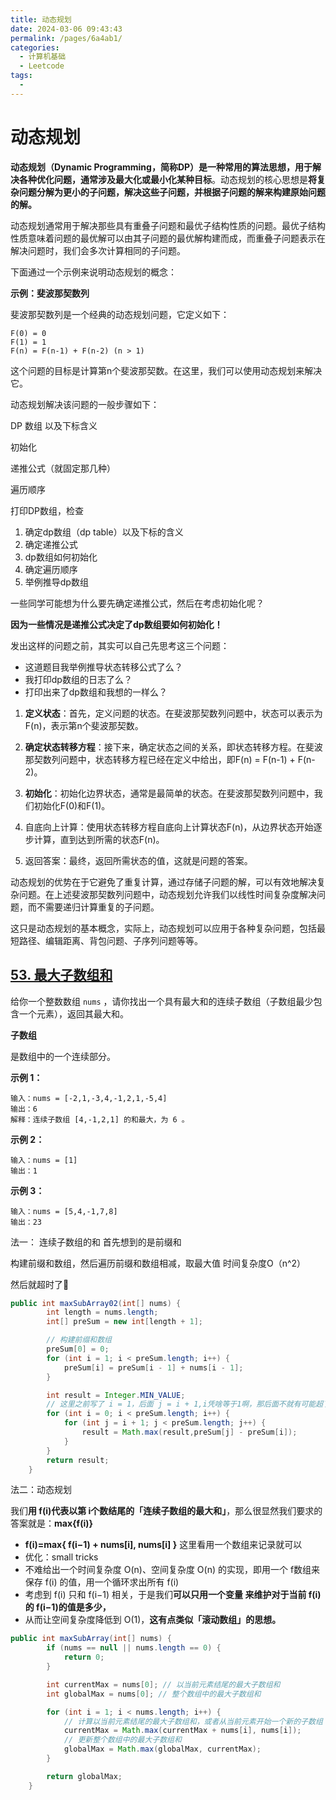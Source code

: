 ```yaml
---
title: 动态规划
date: 2024-03-06 09:43:43
permalink: /pages/6a4ab1/
categories:
  - 计算机基础
  - Leetcode
tags:
  - 
---
```

# 动态规划

**动态规划（Dynamic Programming，简称DP）**是一种常用的算法思想，用于**解决各种优化问题，通常涉及最大化或最小化某种目标**。动态规划的核心思想是**将复杂问题分解为更小的子问题，解决这些子问题，并根据子问题的解来构建原始问题的解。**

动态规划通常用于解决那些具有重叠子问题和最优子结构性质的问题。最优子结构性质意味着问题的最优解可以由其子问题的最优解构建而成，而重叠子问题表示在解决问题时，我们会多次计算相同的子问题。

下面通过一个示例来说明动态规划的概念：

**示例：斐波那契数列**

斐波那契数列是一个经典的动态规划问题，它定义如下：

```
F(0) = 0
F(1) = 1
F(n) = F(n-1) + F(n-2) (n > 1)
```

这个问题的目标是计算第n个斐波那契数。在这里，我们可以使用动态规划来解决它。

动态规划解决该问题的一般步骤如下：

DP 数组  以及下标含义

初始化

递推公式（就固定那几种）

遍历顺序

打印DP数组，检查



1. 确定dp数组（dp table）以及下标的含义
2. 确定递推公式
3. dp数组如何初始化
4. 确定遍历顺序
5. 举例推导dp数组

一些同学可能想为什么要先确定递推公式，然后在考虑初始化呢？

**因为一些情况是递推公式决定了dp数组要如何初始化！**



发出这样的问题之前，其实可以自己先思考这三个问题：

- 这道题目我举例推导状态转移公式了么？
- 我打印dp数组的日志了么？
- 打印出来了dp数组和我想的一样么？



1. **定义状态**：首先，定义问题的状态。在斐波那契数列问题中，状态可以表示为F(n)，表示第n个斐波那契数。

2. **确定状态转移方程**：接下来，确定状态之间的关系，即状态转移方程。在斐波那契数列问题中，状态转移方程已经在定义中给出，即F(n) = F(n-1) + F(n-2)。

3. **初始化**：初始化边界状态，通常是最简单的状态。在斐波那契数列问题中，我们初始化F(0)和F(1)。

4. 自底向上计算：使用状态转移方程自底向上计算状态F(n)，从边界状态开始逐步计算，直到达到所需的状态F(n)。

5. 返回答案：最终，返回所需状态的值，这就是问题的答案。

动态规划的优势在于它避免了重复计算，通过存储子问题的解，可以有效地解决复杂问题。在上述斐波那契数列问题中，动态规划允许我们以线性时间复杂度解决问题，而不需要递归计算重复的子问题。

这只是动态规划的基本概念，实际上，动态规划可以应用于各种复杂问题，包括最短路径、编辑距离、背包问题、子序列问题等等。







## [53. 最大子数组和](https://leetcode.cn/problems/maximum-subarray/)

给你一个整数数组 `nums` ，请你找出一个具有最大和的连续子数组（子数组最少包含一个元素），返回其最大和。



**子数组**

是数组中的一个连续部分。



 

**示例 1：**

```
输入：nums = [-2,1,-3,4,-1,2,1,-5,4]
输出：6
解释：连续子数组 [4,-1,2,1] 的和最大，为 6 。
```

**示例 2：**

```
输入：nums = [1]
输出：1
```

**示例 3：**

```
输入：nums = [5,4,-1,7,8]
输出：23
```



法一： 连续子数组的和  首先想到的是前缀和

构建前缀和数组，然后遍历前缀和数组相减，取最大值   时间复杂度O（n^2）

然后就超时了🤣

```java
public int maxSubArray02(int[] nums) {
        int length = nums.length;
        int[] preSum = new int[length + 1];

        // 构建前缀和数组
        preSum[0] = 0;
        for (int i = 1; i < preSum.length; i++) {
            preSum[i] = preSum[i - 1] + nums[i - 1];
        }

        int result = Integer.MIN_VALUE;
        // 这里之前写了 i = 1，后面 j = i + 1,i凭啥等于1啊，那后面不就有可能超了嘛
        for (int i = 0; i < preSum.length; i++) {
            for (int j = i + 1; j < preSum.length; j++) {
                result = Math.max(result,preSum[j] - preSum[i]);
            }
        }
        return result;
    }
```





法二：动态规划

我们**用 f(i)代表以第 i个数结尾的「连续子数组的最大和」**，那么很显然我们要求的答案就是：**max{f(i)}**
* **f(i)=max{ f(i−1) + nums[i], nums[i] }**   这里看用一个数组来记录就可以
* 优化：small tricks
* 不难给出一个时间复杂度 O(n)、空间复杂度 O(n) 的实现，即用一个 f数组来保存 f(i) 的值，用一个循环求出所有 f(i)
* 考虑到 f(i) 只和 f(i−1) 相关，于是我们**可以只用一个变量  来维护对于当前 f(i) 的 f(i−1)的值是多少，**
* 从而让空间复杂度降低到 O(1)，**这有点类似「滚动数组」的思想。**

```java
public int maxSubArray(int[] nums) {
        if (nums == null || nums.length == 0) {
            return 0;
        }

        int currentMax = nums[0]; // 以当前元素结尾的最大子数组和
        int globalMax = nums[0]; // 整个数组中的最大子数组和

        for (int i = 1; i < nums.length; i++) {
            // 计算以当前元素结尾的最大子数组和，或者从当前元素开始一个新的子数组
            currentMax = Math.max(currentMax + nums[i], nums[i]);
            // 更新整个数组中的最大子数组和
            globalMax = Math.max(globalMax, currentMax);
        }

        return globalMax;
    }
```















